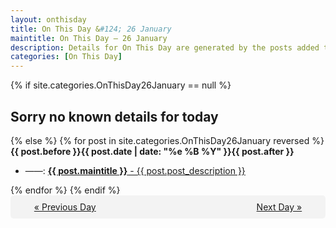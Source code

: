 ```yaml
---
layout: onthisday
title: On This Day &#124; 26 January
maintitle: On This Day — 26 January
description: Details for On This Day are generated by the posts added to the website so the content is subject to changes/updates over time.
categories: [On This Day]
---
```


{% if site.categories.OnThisDay26January == null %}
<h2>Sorry no known details for today</h2>
{% else %}
{% for post in site.categories.OnThisDay26January reversed %}
<strong>{{ post.before }}{{ post.date | date: "%e %B %Y" }}{{ post.after }}</strong>
<ul>
<li> ——: <a class="{{ post.class }}" href="{{ post.url }}"><strong>{{ post.maintitle }}</strong> - {{ post.post_description }}</a></li>
</ul>
{% endfor %}
{% endif %}
<br />
<div style="background-color: #f3f3f3; padding: 10px; border-radius: 5px; text-align: center; display: flex; justify-content: space-evenly;">
<a href="/onthisday/01/01-25">« Previous Day</a>
<span style="visibility:hidden;">[ Visit Leap Year February 29 ]</span>
<a href="/onthisday/01/01-27">Next Day »</a>
</div>
